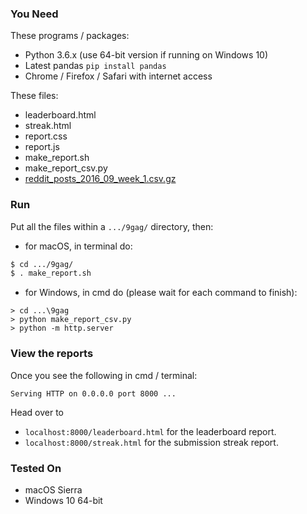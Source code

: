 ### You Need
These programs / packages:
* Python 3.6.x (use 64-bit version if running on Windows 10)
* Latest pandas ```pip install pandas ```
* Chrome / Firefox / Safari with internet access

These files:
* leaderboard.html
* streak.html
* report.css
* report.js
* make_report.sh
* make_report_csv.py
* [reddit_posts_2016_09_week_1.csv.gz](https://storage.googleapis.com/data_interview/reddit_posts_2016_09_week1/reddit_posts_2016_09_week_1.csv.gz)

### Run
Put all the files within a ```.../9gag/``` directory, then:
* for macOS, in terminal do:
``` bash
$ cd .../9gag/
$ . make_report.sh
```
* for Windows, in cmd do (please wait for each command to finish):
```batch
> cd ...\9gag
> python make_report_csv.py
> python -m http.server
```

### View the reports

Once you see the following in cmd / terminal:
```
Serving HTTP on 0.0.0.0 port 8000 ...
```
Head over to
* ```localhost:8000/leaderboard.html``` for the leaderboard report.
* ```localhost:8000/streak.html``` for the submission streak report.

### Tested On
 
* macOS Sierra
* Windows 10 64-bit
